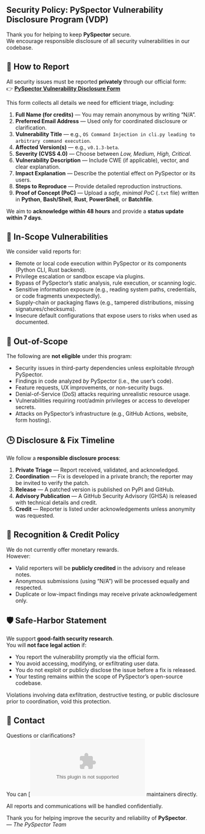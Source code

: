 ## Security Policy: PySpector Vulnerability Disclosure Program (VDP)

Thank you for helping to keep **PySpector** secure.  
We encourage responsible disclosure of all security vulnerabilities in our codebase.

## 🧭 How to Report
All security issues must be reported **privately** through our official form:  
👉 [**PySpector Vulnerability Disclosure Form**](https://xobusaqs.forms.app/pyspector-vdp-form)

This form collects all details we need for efficient triage, including:
1. **Full Name (for credits)** — You may remain anonymous by writing “N/A”.
2. **Preferred Email Address** — Used only for coordinated disclosure or clarification.
3. **Vulnerability Title** — e.g., `OS Command Injection in cli.py leading to arbitrary command execution`.
4. **Affected Version(s)** — e.g., `v0.1.3-beta`.
5. **Severity (CVSS 4.0)** — Choose between *Low, Medium, High, Critical*.
6. **Vulnerability Description** — Include CWE (if applicable), vector, and clear explanation.
7. **Impact Explanation** — Describe the potential effect on PySpector or its users.
8. **Steps to Reproduce** — Provide detailed reproduction instructions.
9. **Proof of Concept (PoC)** — Upload a *safe, minimal PoC* (`.txt` file) written in **Python**, **Bash/Shell**, **Rust**, **PowerShell**, or **Batchfile**.

We aim to **acknowledge within 48 hours** and provide a **status update within 7 days**.

## 🧩 In-Scope Vulnerabilities
We consider valid reports for:
- Remote or local code execution within PySpector or its components (Python CLI, Rust backend).
- Privilege escalation or sandbox escape via plugins.
- Bypass of PySpector’s static analysis, rule execution, or scanning logic.
- Sensitive information exposure (e.g., reading system paths, credentials, or code fragments unexpectedly).
- Supply-chain or packaging flaws (e.g., tampered distributions, missing signatures/checksums).
- Insecure default configurations that expose users to risks when used as documented.

## 🚫 Out-of-Scope
The following are **not eligible** under this program:
- Security issues in third-party dependencies unless exploitable *through* PySpector.
- Findings in code analyzed *by* PySpector (i.e., the user’s code).
- Feature requests, UX improvements, or non-security bugs.
- Denial-of-Service (DoS) attacks requiring unrealistic resource usage.
- Vulnerabilities requiring root/admin privileges or access to developer secrets.
- Attacks on PySpector’s infrastructure (e.g., GitHub Actions, website, form hosting).

## 🕒 Disclosure & Fix Timeline
We follow a **responsible disclosure process**:

1. **Private Triage** — Report received, validated, and acknowledged.
2. **Coordination** — Fix is developed in a private branch; the reporter may be invited to verify the patch.
3. **Release** — A patched version is published on PyPI and GitHub.
4. **Advisory Publication** — A GitHub Security Advisory (GHSA) is released with technical details and credit.
5. **Credit** — Reporter is listed under acknowledgements unless anonymity was requested.

## 🏅 Recognition & Credit Policy
We do not currently offer monetary rewards.  
However:
- Valid reporters will be **publicly credited** in the advisory and release notes.
- Anonymous submissions (using “N/A”) will be processed equally and respected.
- Duplicate or low-impact findings may receive private acknowledgement only.

## 🛡️ Safe-Harbor Statement
We support **good-faith security research**.  
You will **not face legal action** if:
- You report the vulnerability promptly via the official form.
- You avoid accessing, modifying, or exfiltrating user data.
- You do not exploit or publicly disclose the issue before a fix is released.
- Your testing remains within the scope of PySpector’s open-source codebase.

Violations involving data exfiltration, destructive testing, or public disclosure prior to coordination, void this protection.

## 💬 Contact
Questions or clarifications?  
You can [![Contact](mailto:pyspector@protonmail.com) maintainers directly.

All reports and communications will be handled confidentially.

Thank you for helping improve the security and reliability of **PySpector**.  
— *The PySpector Team*